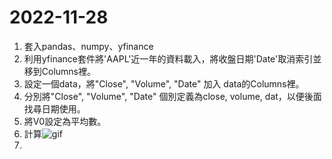 # 2022-11-28
1. 套入pandas、numpy、yfinance  
2. 利用yfinance套件將'AAPL'近一年的資料載入，將收盤日期'Date'取消索引並移到Columns裡。
3. 設定一個data，將"Close", "Volume", "Date" 加入 data的Columns裡。
4. 分別將"Close", "Volume", "Date" 個別定義為close, volume, dat，以便後面找尋日期使用。
6. 將V0設定為平均數。  
7. 計算![gif](https://user-images.githubusercontent.com/119159610/204538794-ae57522f-5458-4de7-8932-943f3cc577bb.gif)  
8. 
